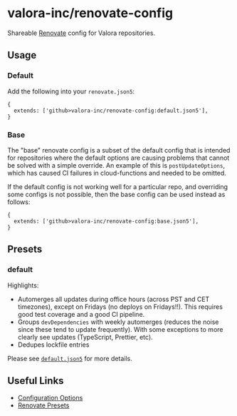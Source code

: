 # valora-inc/renovate-config

Shareable [Renovate](https://renovatebot.com) config for Valora repositories.

## Usage

### Default

Add the following into your `renovate.json5`:

```json5
{
  extends: ['github>valora-inc/renovate-config:default.json5'],
}
```

### Base

The "base" renovate config is a subset of the default config that is intended for repositories where the default options are
causing problems that cannot be solved with a simple override. An example of this is `postUpdateOptions`, which 
has caused CI failures in cloud-functions and needed to be omitted. 

If the default config is not working well for a particular repo, and overriding some configs is not possible, 
then the base config can be used instead as follows:

```json5
{
  extends: ['github>valora-inc/renovate-config:base.json5'],
}
```

## Presets

### default

Highlights:

- Automerges all updates during office hours (across PST and CET timezones), except on Fridays (no deploys on Fridays!!). This requires good test coverage and a good CI pipeline.
- Groups `devDependencies` with weekly automerges (reduces the noise since these tend to update frequently). With some exceptions to more clearly see updates (TypeScript, Prettier, etc).
- Dedupes lockfile entries

Please see [`default.json5`](default.json5) for more details.

## Useful Links

- [Configuration Options](https://docs.renovatebot.com/configuration-options/)
- [Renovate Presets](https://github.com/renovatebot/renovate/tree/main/lib/config/presets)
